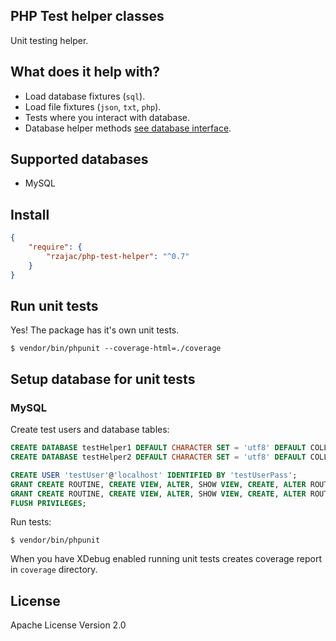 ## PHP Test helper classes

Unit testing helper.

## What does it help with?

- Load database fixtures (`sql`).
- Load file fixtures (`json`, `txt`, `php`).
- Tests where you interact with database.
- Database helper methods [see database interface](src/Database/DbItf.php).

## Supported databases

- MySQL

## Install

```json
{
    "require": {
        "rzajac/php-test-helper": "^0.7"
    }
}
```

## Run unit tests

Yes! The package has it's own unit tests.

```
$ vendor/bin/phpunit --coverage-html=./coverage 
```

## Setup database for unit tests

### MySQL

Create test users and database tables:

```sql
CREATE DATABASE testHelper1 DEFAULT CHARACTER SET = 'utf8' DEFAULT COLLATE = 'utf8_general_ci';
CREATE DATABASE testHelper2 DEFAULT CHARACTER SET = 'utf8' DEFAULT COLLATE = 'utf8_general_ci';

CREATE USER 'testUser'@'localhost' IDENTIFIED BY 'testUserPass';
GRANT CREATE ROUTINE, CREATE VIEW, ALTER, SHOW VIEW, CREATE, ALTER ROUTINE, EVENT, INSERT, SELECT, DELETE, TRIGGER, REFERENCES, UPDATE, DROP, EXECUTE, LOCK TABLES, CREATE TEMPORARY TABLES, INDEX ON `testHelper1`.* TO 'testUser'@'localhost';
GRANT CREATE ROUTINE, CREATE VIEW, ALTER, SHOW VIEW, CREATE, ALTER ROUTINE, EVENT, INSERT, SELECT, DELETE, TRIGGER, REFERENCES, UPDATE, DROP, EXECUTE, LOCK TABLES, CREATE TEMPORARY TABLES, INDEX ON `testHelper2`.* TO 'testUser'@'localhost';
FLUSH PRIVILEGES;
```

Run tests:

```
$ vendor/bin/phpunit
```

When you have XDebug enabled running unit tests creates coverage report in `coverage` directory.

## License

Apache License Version 2.0
